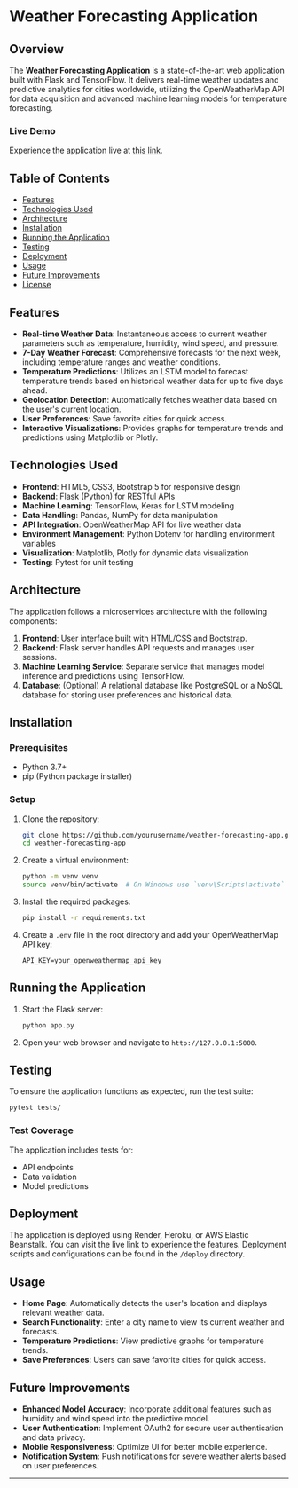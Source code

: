 # Weather Forecasting Application

## Overview

The **Weather Forecasting Application** is a state-of-the-art web application built with Flask and TensorFlow. It delivers real-time weather updates and predictive analytics for cities worldwide, utilizing the OpenWeatherMap API for data acquisition and advanced machine learning models for temperature forecasting.

### Live Demo

Experience the application live at [this link](https://wether-io.onrender.com).

## Table of Contents

- [Features](#features)
- [Technologies Used](#technologies-used)
- [Architecture](#architecture)
- [Installation](#installation)
- [Running the Application](#running-the-application)
- [Testing](#testing)
- [Deployment](#deployment)
- [Usage](#usage)
- [Future Improvements](#future-improvements)
- [License](#license)

## Features

- **Real-time Weather Data**: Instantaneous access to current weather parameters such as temperature, humidity, wind speed, and pressure.
- **7-Day Weather Forecast**: Comprehensive forecasts for the next week, including temperature ranges and weather conditions.
- **Temperature Predictions**: Utilizes an LSTM model to forecast temperature trends based on historical weather data for up to five days ahead.
- **Geolocation Detection**: Automatically fetches weather data based on the user's current location.
- **User Preferences**: Save favorite cities for quick access.
- **Interactive Visualizations**: Provides graphs for temperature trends and predictions using Matplotlib or Plotly.

## Technologies Used

- **Frontend**: HTML5, CSS3, Bootstrap 5 for responsive design
- **Backend**: Flask (Python) for RESTful APIs
- **Machine Learning**: TensorFlow, Keras for LSTM modeling
- **Data Handling**: Pandas, NumPy for data manipulation
- **API Integration**: OpenWeatherMap API for live weather data
- **Environment Management**: Python Dotenv for handling environment variables
- **Visualization**: Matplotlib, Plotly for dynamic data visualization
- **Testing**: Pytest for unit testing

## Architecture

The application follows a microservices architecture with the following components:

1. **Frontend**: User interface built with HTML/CSS and Bootstrap.
2. **Backend**: Flask server handles API requests and manages user sessions.
3. **Machine Learning Service**: Separate service that manages model inference and predictions using TensorFlow.
4. **Database**: (Optional) A relational database like PostgreSQL or a NoSQL database for storing user preferences and historical data.

## Installation

### Prerequisites

- Python 3.7+
- pip (Python package installer)

### Setup

1. Clone the repository:

   ```bash
   git clone https://github.com/yourusername/weather-forecasting-app.git
   cd weather-forecasting-app
   ```

2. Create a virtual environment:

   ```bash
   python -m venv venv
   source venv/bin/activate  # On Windows use `venv\Scripts\activate`
   ```

3. Install the required packages:

   ```bash
   pip install -r requirements.txt
   ```

4. Create a `.env` file in the root directory and add your OpenWeatherMap API key:

   ```plaintext
   API_KEY=your_openweathermap_api_key
   ```

## Running the Application

1. Start the Flask server:

   ```bash
   python app.py
   ```

2. Open your web browser and navigate to `http://127.0.0.1:5000`.

## Testing

To ensure the application functions as expected, run the test suite:

```bash
pytest tests/
```

### Test Coverage

The application includes tests for:

- API endpoints
- Data validation
- Model predictions

## Deployment

The application is deployed using Render, Heroku, or AWS Elastic Beanstalk. You can visit the live link to experience the features. Deployment scripts and configurations can be found in the `/deploy` directory.

## Usage

- **Home Page**: Automatically detects the user's location and displays relevant weather data.
- **Search Functionality**: Enter a city name to view its current weather and forecasts.
- **Temperature Predictions**: View predictive graphs for temperature trends.
- **Save Preferences**: Users can save favorite cities for quick access.

## Future Improvements

- **Enhanced Model Accuracy**: Incorporate additional features such as humidity and wind speed into the predictive model.
- **User Authentication**: Implement OAuth2 for secure user authentication and data privacy.
- **Mobile Responsiveness**: Optimize UI for better mobile experience.
- **Notification System**: Push notifications for severe weather alerts based on user preferences.

---